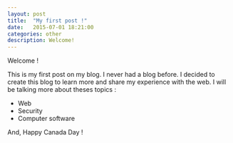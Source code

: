```yaml
---
layout: post
title:  "My first post !"
date:   2015-07-01 18:21:00
categories: other
description: Welcome! 
---
```

Welcome !

This is my first post on my blog. I never had a blog before. I decided to create this blog to learn more and share my experience with the web.
I will be talking more about theses topics :

- Web
- Security
- Computer software


And, Happy Canada Day !
